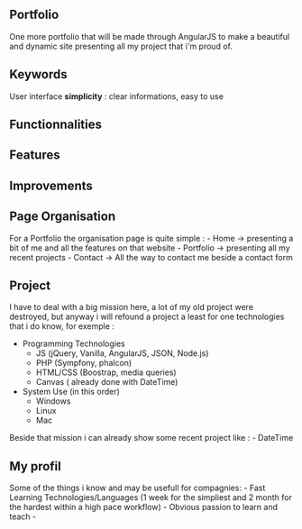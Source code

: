 ## Portfolio

One more portfolio that will be made through AngularJS to make a beautiful and dynamic site presenting all my project that i'm proud of.

## Keywords

User interface **simplicity** : clear informations, easy to use

## Functionnalities

## Features

## Improvements

## Page Organisation

For a Portfolio the organisation page is quite simple :
	- Home -> presenting a bit of me and all the features on that website
	- Portfolio -> presenting all my recent projects
	- Contact -> All the way to contact me beside a contact form

## Project

I have to deal with a big mission here, a lot of my old project were destroyed, but anyway i will refound a project a least for one technologies that i do know, for exemple :
- Programming Technologies
	- JS (jQuery, Vanilla, AngularJS, JSON, Node.js)
	- PHP (Sympfony, phalcon)
	- HTML/CSS (Boostrap, media queries)
	- Canvas ( already done with DateTime)
- System Use (in this order)
	- Windows
	- Linux
	- Mac 

Beside that mission i can already show some recent project like : 
	- DateTime

## My profil

Some of the things i know and may be usefull for compagnies:
	- Fast Learning Technologies/Languages (1 week for the simpliest and 2 month for the hardest within a high pace workflow)
	- Obvious passion to learn and teach
	- 
